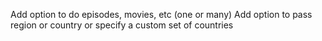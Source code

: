 

Add option to do episodes, movies, etc (one or many)
Add option to pass region or country or specify a custom set of countries

